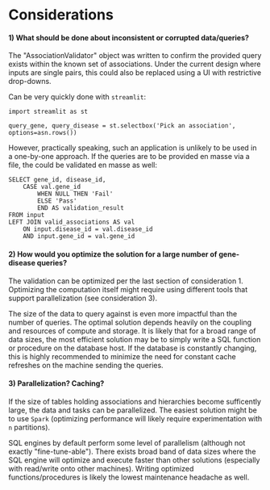 # Considerations

 #### 1) What should be done about inconsistent or corrupted data/queries?

The "AssociationValidator" object was written to confirm the provided query exists within the known set of associations. Under the current design where inputs are single pairs, this could also be replaced using a UI with restrictive drop-downs.

Can be very quickly done with `streamlit`:
```
import streamlit as st

query_gene, query_disease = st.selectbox('Pick an association', options=asn.rows())
```

However, practically speaking, such an application is unlikely to be used in a one-by-one approach. If the queries are to be provided en masse via a file, the could be validated en masse as well: 
```
SELECT gene_id, disease_id, 
    CASE val.gene_id
        WHEN NULL THEN 'Fail'
        ELSE 'Pass'
        END AS validation_result
FROM input
LEFT JOIN valid_associations AS val
    ON input.disease_id = val.disease_id
    AND input.gene_id = val.gene_id
```

 #### 2) How would you optimize the solution for a large number of gene-disease queries?

The validation can be optimized per the last section of consideration 1. Optimizing the computation itself might require using different tools that support parallelization (see consideration 3). 

The size of the data to query against is even more impactful than the number of queries. The optimal solution depends heavily on the coupling and resources of compute and storage. It is likely that for a broad range of data sizes, the most efficient solution may be to simply write a SQL function or procedure on the database host. If the database is constantly changing, this is highly recommended to minimize the need for constant cache refreshes on the machine sending the queries. 

 #### 3) Parallelization? Caching?

 If the size of tables holding associations and hierarchies become sufficently large, the data and tasks can be parallelized. The easiest solution might be to use `Spark` (optimizing performance will likely require experimentation with `n` partitions). 

 SQL engines by default perform some level of parallelism (although not exactly "fine-tune-able"). There exists broad band of data sizes where the SQL engine will optimize and execute faster than other solutions (especially with read/write onto other machines). Writing optimized functions/procedures is likely the lowest maintenance headache as well.